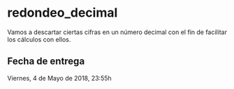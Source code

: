 # redondeo_decimal
Vamos a descartar ciertas cifras en un número decimal con el fin de facilitar los cálculos con ellos.
## Fecha de entrega
Viernes, 4 de Mayo de 2018, 23:55h
